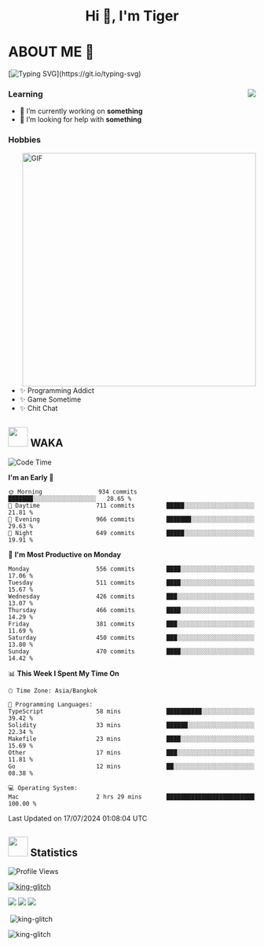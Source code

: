 <h1 align="center">Hi 👋, I'm Tiger</h1>




# ABOUT ME 💬

[![Typing SVG](https://readme-typing-svg.herokuapp.com?color=22F771&vCenter=true&lines=A+perssionate+developer+from+nowhere.)](https://git.io/typing-svg)

<div>
 <img align="right" src="https://spotify-github-profile.vercel.app/api/view?uid=12129734423&cover_image=false&theme=default&bar_color=22d016&bar_color_cover=true" />
 <h3>Learning</h3>
 
 <ul>
  <li>🔭 I’m currently working on <b>something</b></li>
  <li>🤝 I’m looking for help with <b>something</b></li>
 </ul>
 
</div>
<div>
 <h3>Hobbies</h3>
 <img align="right" height="475px"  alt="GIF" src="https://i.pinimg.com/originals/1f/b7/db/1fb7dbee557e5ed509f7517da8a84d58.gif" />
 <ul>
  <li>✨ Programming Addict</li>
  <li>✨ Game Sometime</li>
  <li>✨ Chit Chat</li>
 </ul>
 
</div>



## <img height="40" src="https://raw.githubusercontent.com/innng/innng/master/assets/kyubey.gif"/> WAKA

<!--START_SECTION:waka-->
![Code Time](http://img.shields.io/badge/Code%20Time-1%2C987%20hrs%2052%20mins-blue)

**I'm an Early 🐤** 

```text
🌞 Morning                934 commits         ███████░░░░░░░░░░░░░░░░░░   28.65 % 
🌆 Daytime                711 commits         █████░░░░░░░░░░░░░░░░░░░░   21.81 % 
🌃 Evening                966 commits         ███████░░░░░░░░░░░░░░░░░░   29.63 % 
🌙 Night                  649 commits         █████░░░░░░░░░░░░░░░░░░░░   19.91 % 
```
📅 **I'm Most Productive on Monday** 

```text
Monday                   556 commits         ████░░░░░░░░░░░░░░░░░░░░░   17.06 % 
Tuesday                  511 commits         ████░░░░░░░░░░░░░░░░░░░░░   15.67 % 
Wednesday                426 commits         ███░░░░░░░░░░░░░░░░░░░░░░   13.07 % 
Thursday                 466 commits         ████░░░░░░░░░░░░░░░░░░░░░   14.29 % 
Friday                   381 commits         ███░░░░░░░░░░░░░░░░░░░░░░   11.69 % 
Saturday                 450 commits         ███░░░░░░░░░░░░░░░░░░░░░░   13.80 % 
Sunday                   470 commits         ████░░░░░░░░░░░░░░░░░░░░░   14.42 % 
```


📊 **This Week I Spent My Time On** 

```text
🕑︎ Time Zone: Asia/Bangkok

💬 Programming Languages: 
TypeScript               58 mins             ██████████░░░░░░░░░░░░░░░   39.42 % 
Solidity                 33 mins             ██████░░░░░░░░░░░░░░░░░░░   22.34 % 
Makefile                 23 mins             ████░░░░░░░░░░░░░░░░░░░░░   15.69 % 
Other                    17 mins             ███░░░░░░░░░░░░░░░░░░░░░░   11.81 % 
Go                       12 mins             ██░░░░░░░░░░░░░░░░░░░░░░░   08.38 % 

💻 Operating System: 
Mac                      2 hrs 29 mins       █████████████████████████   100.00 % 
```


 Last Updated on 17/07/2024 01:08:04 UTC
<!--END_SECTION:waka-->
## <img height="40" src="https://raw.githubusercontent.com/innng/innng/master/assets/kyubey.gif"/> Statistics
![Profile Views](https://komarev.com/ghpvc/?username=king-glitch)  

<p align="left"> 
 <a href="https://github.com/ryo-ma/github-profile-trophy">
  <img src="https://github-profile-trophy.vercel.app/?username=king-glitch&theme=dracula" alt="king-glitch" />
 </a> </p>

![](https://github-profile-summary-cards.vercel.app/api/cards/profile-details?username=king-glitch&theme=dracula)
![](https://github-profile-summary-cards.vercel.app/api/cards/stats?username=king-glitch&theme=dracula) 
![](https://github-profile-summary-cards.vercel.app/api/cards/productive-time?username=king-glitch&theme=dracula)


<p>&nbsp;<img align="center" src="https://github-readme-stats.vercel.app/api?username=king-glitch&theme=dracula" alt="king-glitch" /></p>

<p><img align="center" src="https://github-readme-streak-stats.herokuapp.com/?user=king-glitch&theme=dracula" alt="king-glitch" /></p>
